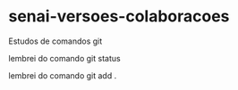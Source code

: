 # senai-versoes-colaboracoes
Estudos de comandos git


lembrei do comando git status

lembrei do comando git add . 